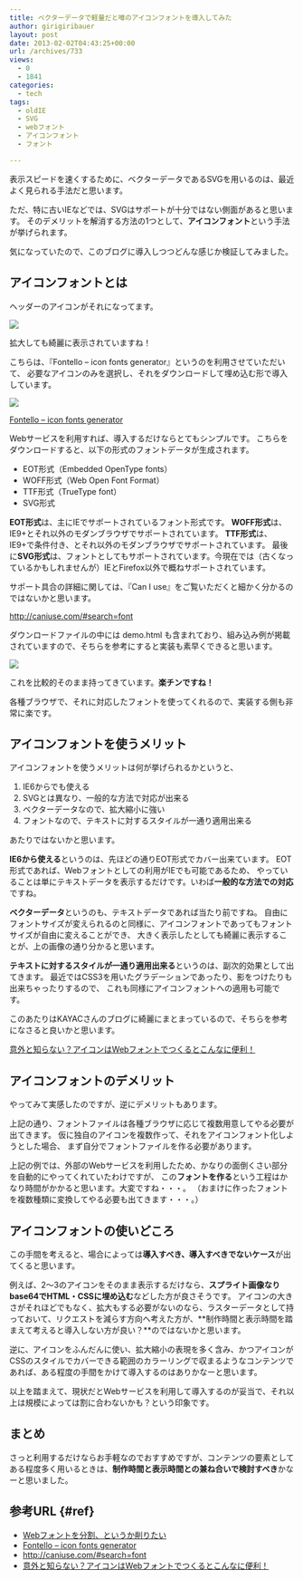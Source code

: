 ```yaml
---
title: ベクターデータで軽量だと噂のアイコンフォントを導入してみた
author: girigiribauer
layout: post
date: 2013-02-02T04:43:25+00:00
url: /archives/733
views:
  - 0
  - 1841
categories:
  - tech
tags:
  - oldIE
  - SVG
  - webフォント
  - アイコンフォント
  - フォント

---
```

表示スピードを速くするために、ベクターデータであるSVGを用いるのは、最近よく見られる手法だと思います。

ただ、特に古いIEなどでは、SVGはサポートが十分ではない側面があると思います。 そのデメリットを解消する方法の1つとして、**アイコンフォント**という手法が挙げられます。

気になっていたので、このブログに導入しつつどんな感じか検証してみました。

## アイコンフォントとは

ヘッダーのアイコンがそれになってます。

![][1]

拡大しても綺麗に表示されていますね！

こちらは、『Fontello &#8211; icon fonts generator』というのを利用させていただいて、 必要なアイコンのみを選択し、それをダウンロードして埋め込む形で導入しています。

![][2]

[Fontello &#8211; icon fonts generator][3]

Webサービスを利用すれば、導入するだけならとてもシンプルです。 こちらをダウンロードすると、以下の形式のフォントデータが生成されます。

  * EOT形式（Embedded OpenType fonts）
  * WOFF形式（Web Open Font Format）
  * TTF形式（TrueType font）
  * SVG形式

**EOT形式**は、主にIEでサポートされているフォント形式です。 **WOFF形式**は、IE9+とそれ以外のモダンブラウザでサポートされています。 **TTF形式**は、IE9+で条件付き、とそれ以外のモダンブラウザでサポートされています。 最後に**SVG形式**は、フォントとしてもサポートされています。今現在では（古くなっているかもしれませんが）IEとFirefox以外で概ねサポートされています。

サポート具合の詳細に関しては、『Can I use』をご覧いただくと細かく分かるのではないかと思います。

<http://caniuse.com/#search=font>

ダウンロードファイルの中には demo.html も含まれており、組み込み例が掲載されていますので、そちらを参考にすると実装も素早くできると思います。

![][4]

これを比較的そのまま持ってきています。**楽チンですね！**

各種ブラウザで、それに対応したフォントを使ってくれるので、実装する側も非常に楽です。

## アイコンフォントを使うメリット

アイコンフォントを使うメリットは何が挙げられるかというと、

  1. IE6からでも使える
  2. SVGとは異なり、一般的な方法で対応が出来る
  3. ベクターデータなので、拡大縮小に強い
  4. フォントなので、テキストに対するスタイルが一通り適用出来る

あたりではないかと思います。

**IE6から使える**というのは、先ほどの通りEOT形式でカバー出来ています。 EOT形式であれば、Webフォントとしての利用がIEでも可能であるため、 やっていることは単にテキストデータを表示するだけです。いわば**一般的な方法での対応**ですね。

**ベクターデータ**というのも、テキストデータであれば当たり前ですね。 自由にフォントサイズが変えられるのと同様に、アイコンフォントであってもフォントサイズが自由に変えることができ、 大きく表示したとしても綺麗に表示することが、上の画像の通り分かると思います。

**テキストに対するスタイルが一通り適用出来る**というのは、副次的効果として出てきます。 最近ではCSS3を用いたグラデーションであったり、影をつけたりも出来ちゃったりするので、 これも同様にアイコンフォントへの適用も可能です。

このあたりはKAYACさんのブログに綺麗にまとまっているので、そちらを参考になさると良いかと思います。

[意外と知らない？アイコンはWebフォントでつくるとこんなに便利！][5]

## アイコンフォントのデメリット

やってみて実感したのですが、逆にデメリットもあります。

上記の通り、フォントファイルは各種ブラウザに応じて複数用意してやる必要が出てきます。 仮に独自のアイコンを複数作って、それをアイコンフォント化しようとした場合、 まず自分でフォントファイルを作る必要があります。

上記の例では、外部のWebサービスを利用したため、かなりの面倒くさい部分を自動的にやってくれていたわけですが、 この**フォントを作る**という工程はかなり時間がかかると思います。大変ですね・・・。 （おまけに作ったフォントを複数種類に変換してやる必要も出てきます・・・。）

## アイコンフォントの使いどころ

この手間を考えると、場合によっては**導入すべき、導入すべきでないケース**が出てくると思います。

例えば、2〜3のアイコンをそのまま表示するだけなら、**スプライト画像なりbase64でHTML・CSSに埋め込む**などした方が良さそうです。 アイコンの大きさがそれほどでもなく、拡大もする必要がないのなら、ラスターデータとして持っておいて、リクエストを減らす方向へ考えた方が、**制作時間と表示時間を踏まえて考えると導入しない方が良い？**のではないかと思います。

逆に、アイコンをふんだんに使い、拡大縮小の表現を多く含み、かつアイコンがCSSのスタイルでカバーできる範囲のカラーリングで収まるようなコンテンツであれば、ある程度の手間をかけて導入するのはありかなーと思います。

以上を踏まえて、現状だとWebサービスを利用して導入するのが妥当で、それ以上は規模によっては割に合わないかも？という印象です。

## まとめ

さっと利用するだけならお手軽なのでおすすめですが、コンテンツの要素としてある程度多く用いるときは、**制作時間と表示時間との兼ね合いで検討すべき**かなーと思いました。

## 参考URL {#ref}

  * [Webフォントを分割、というか削りたい][6]
  * [Fontello &#8211; icon fonts generator][3]
  * <http://caniuse.com/#search=font>
  * [意外と知らない？アイコンはWebフォントでつくるとこんなに便利！][5]

 [1]: /img/2013/02/iconfont01.png
 [2]: /img/2013/02/iconfont02.png
 [3]: https://fontello.com/
 [4]: /img/2013/02/iconfont03.png
 [5]: http://design.kayac.com/topics/2012/02/webFontIcons.php
 [6]: http://archiva.jp/web/html-css/webfont-trimed.html

